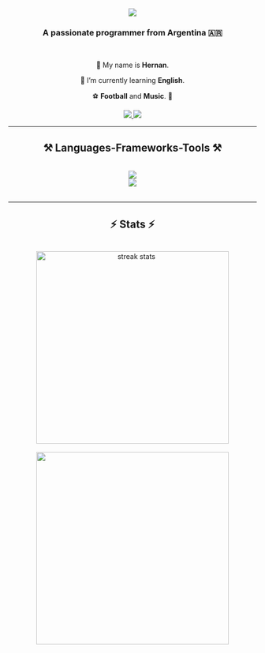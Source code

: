 <h1 align="center">
    <img src="https://readme-typing-svg.herokuapp.com/?font=Righteous&size=35&center=true&vCenter=true&width=500&height=70&duration=4000&lines=Hi+There!+👋;+I'm+Hernan+Rosero!;" />
</h1>

<h3 align="center"> A passionate programmer from Argentina 🇦🇷 </h3>

<br/>

<div align="center">
 
 👤 My name is **Hernan**.
 
 🌱 I’m currently learning **English**.

⚽ **Football** and **Music**. 🎵

 </div>
 
<div align="center">
  <a href="mailto:agusrosero2000@gmail.com">
    <img src="https://img.shields.io/badge/Gmail-333333?style=for-the-badge&logo=gmail&logoColor=red" />
  </a>
  <a href="https://linkedin.com/in/hernan-rosero" target="_blank">
    <img src="https://img.shields.io/badge/LinkedIn-0077B5?style=for-the-badge&logo=linkedin&logoColor=white" target="_blank" />
  </a>
</div>

<hr/>

<h2 align="center">⚒️ Languages-Frameworks-Tools ⚒️</h2>
<br/>
<div align="center">
    <img src="https://skillicons.dev/icons?i=python,flask,django,mysql,postgresql" /><br>
    <img src="https://skillicons.dev/icons?i=html,bootstrap,github,git,linux" />
</div>

<br/>
<hr/>

<h2 align="center">⚡ Stats ⚡</h2>
<br>

<div align=center>
  <img width=390 src="https://streak-stats.demolab.com/?user=agusrosero&count_private=true&theme=react&border_radius=10" alt="streak stats"/>
</div>
<br>
<div align="center">
    <img width=390 src="https://github-readme-stats.vercel.app/api/top-langs/?username=agusrosero&theme=react&hide_border=false&include_all_commits=true&count_private=true&layout=compact"/>
</div>
